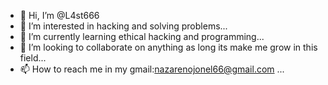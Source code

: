 - 👋 Hi, I’m @L4st666
- 👀 I’m interested in hacking and solving problems...
- 🌱 I’m currently learning ethical hacking and programming...
- 💞️ I’m looking to collaborate on anything as long its make me grow in this field...
- 📫 How to reach me in my gmail:nazarenojonel66@gmail.com ...

<!---
L4st666/L4st666 is a ✨ special ✨ repository because its `README.md` (this file) appears on your GitHub profile.
You can click the Preview link to take a look at your changes.
--->
